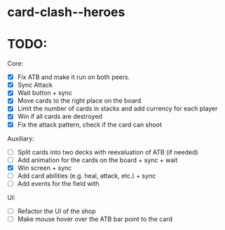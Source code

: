 # card-clash--heroes

# TODO:

Core:
- [x] Fix ATB and make it run on both peers.
- [x] Sync Attack
- [x] Wait button + sync
- [x] Move cards to the right place on the board
- [x] Limit the number of cards in stacks and add currency for each player
- [x] Win if all cards are destroyed
- [x] Fix the attack pattern, check if the card can shoot

Auxiliary:
- [ ] Split cards into two decks with reevaluation of ATB (if needed)
- [ ] Add animation for the cards on the board + sync + wait
- [x] Win screen + sync
- [ ] Add card abilities (e.g. heal, attack, etc.) + sync
- [ ] Add events for the field with

UI:
- [ ] Refactor the UI of the shop
- [ ] Make mouse hover over the ATB bar point to the card